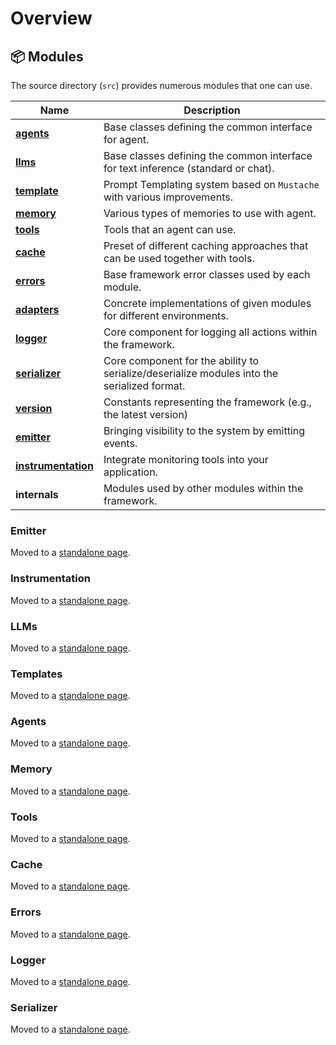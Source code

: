 # Overview

## 📦 Modules

The source directory (`src`) provides numerous modules that one can use.

| Name                                         | Description                                                                                 |
| -------------------------------------------- | ------------------------------------------------------------------------------------------- |
| [**agents**](./agents.md)                    | Base classes defining the common interface for agent.                                       |
| [**llms**](./llms.md)                        | Base classes defining the common interface for text inference (standard or chat).           |
| [**template**](./templates.md)               | Prompt Templating system based on `Mustache` with various improvements.                     |
| [**memory**](./memory.md)                    | Various types of memories to use with agent.                                                |
| [**tools**](./tools.md)                      | Tools that an agent can use.                                                                |
| [**cache**](./cache.md)                      | Preset of different caching approaches that can be used together with tools.                |
| [**errors**](./errors.md)                    | Base framework error classes used by each module.                                           |
| [**adapters**](./llms.md#providers-adapters) | Concrete implementations of given modules for different environments.                       |
| [**logger**](./logger.md)                    | Core component for logging all actions within the framework.                                |
| [**serializer**](./serialization.md)         | Core component for the ability to serialize/deserialize modules into the serialized format. |
| [**version**](./version.md)                  | Constants representing the framework (e.g., the latest version)                             |
| [**emitter**](./emitter.md)                  | Bringing visibility to the system by emitting events.                                       |
| [**instrumentation**](./instrumentation.md)  | Integrate monitoring tools into your application.                                           |
| **internals**                                | Modules used by other modules within the framework.                                         |

### Emitter

Moved to a [standalone page](emitter.md).

### Instrumentation

Moved to a [standalone page](instrumentation.md).

### LLMs

Moved to a [standalone page](llms.md).

### Templates

Moved to a [standalone page](templates.md).

### Agents

Moved to a [standalone page](agents.md).

### Memory

Moved to a [standalone page](memory.md).

### Tools

Moved to a [standalone page](tools.md).

### Cache

Moved to a [standalone page](cache.md).

### Errors

Moved to a [standalone page](errors.md).

### Logger

Moved to a [standalone page](logger.md).

### Serializer

Moved to a [standalone page](serialization.md).
